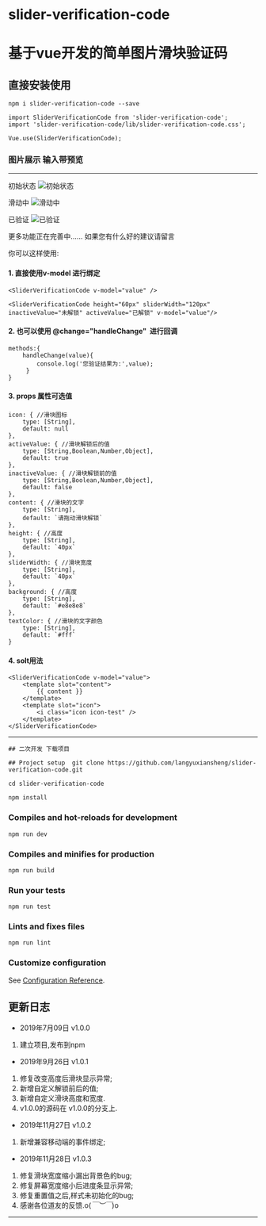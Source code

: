 # slider-verification-code 
# 基于vue开发的简单图片滑块验证码

## 直接安装使用
```
npm i slider-verification-code --save
```
```
import SliderVerificationCode from 'slider-verification-code';
import 'slider-verification-code/lib/slider-verification-code.css';

Vue.use(SliderVerificationCode);
```
### 图片展示 输入带预览
---
初始状态
![初始状态](https://github.com/langyuxiansheng/slider-verification-code/blob/master/images/1.png)

滑动中
![滑动中](https://github.com/langyuxiansheng/slider-verification-code/blob/master/images/2.png)

已验证
![已验证](https://github.com/langyuxiansheng/slider-verification-code/blob/master/images/3.png)

更多功能正在完善中......
如果您有什么好的建议请留言

你可以这样使用: 

#### 1. 直接使用v-model 进行绑定

```
<SliderVerificationCode v-model="value" />

<SliderVerificationCode height="60px" sliderWidth="120px"  inactiveValue="未解锁" activeValue="已解锁" v-model="value"/>
```

#### 2. 也可以使用 @change="handleChange"  进行回调
```
methods:{
    handleChange(value){
        console.log('您验证结果为:',value);
     }
}
```

#### 3. props 属性可选值
```
icon: { //滑块图标
    type: [String],
    default: null
},
activeValue: { //滑块解锁后的值
    type: [String,Boolean,Number,Object],
    default: true
},
inactiveValue: { //滑块解锁前的值
    type: [String,Boolean,Number,Object],
    default: false
},
content: { //滑块的文字
    type: [String],
    default: `请拖动滑块解锁`
},
height: { //高度
    type: [String],
    default: `40px`
},
sliderWidth: { //滑块宽度
    type: [String],
    default: `40px`
},
background: { //高度
    type: [String],
    default: `#e8e8e8`
},
textColor: { //滑块的文字颜色
    type: [String],
    default: `#fff`
}
```
#### 4. solt用法
```
<SliderVerificationCode v-model="value">
    <template slot="content">
        {{ content }}
    </template>
    <template slot="icon">
        <i class="icon icon-test" />
    </template>
</SliderVerificationCode>
```

---

```
## 二次开发 下载项目

## Project setup  git clone https://github.com/langyuxiansheng/slider-verification-code.git
```
```
cd slider-verification-code

npm install
```

### Compiles and hot-reloads for development
```
npm run dev
```

### Compiles and minifies for production
```
npm run build
```

### Run your tests
```
npm run test
```

### Lints and fixes files
```
npm run lint
```

### Customize configuration
See [Configuration Reference](https://cli.vuejs.org/config/).

## 更新日志
- 2019年7月09日 v1.0.0

1. 建立项目,发布到npm

- 2019年9月26日 v1.0.1

1. 修复改变高度后滑块显示异常;
2. 新增自定义解锁前后的值;
3. 新增自定义滑块高度和宽度.
4. v1.0.0的源码在 v1.0.0的分支上. 


- 2019年11月27日 v1.0.2

1. 新增兼容移动端的事件绑定;

- 2019年11月28日 v1.0.3

1. 修复滑块宽度缩小漏出背景色的bug;
2. 修复屏幕宽度缩小后进度条显示异常;
3. 修复重置值之后,样式未初始化的bug;
4. 感谢各位道友的反馈.o(*￣︶￣*)o
---
